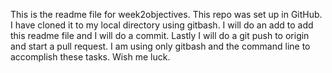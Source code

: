 This is the readme file for week2objectives.
This repo was set up in GitHub.
I have cloned it to my local directory using gitbash.
I will do an add to add this readme file and I will do a commit.
Lastly I will do a git push to origin and start a pull request.
I am using only gitbash and the command line to accomplish these tasks.
Wish me luck.